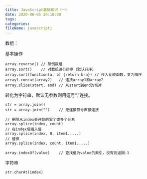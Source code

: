 ```yaml
---
title: JavaScript基础知识（一）
date: 2020-06-05 20:18:08
tags:
categories:
fileName: javascript1
---
```


数组：

基本操作

```
array.reverse()	// 颠倒数组
array.sort()	// 对数组进行排序（默认升序）
array.sort(function(a, b) {return b-a})	// 传入比较函数，变为降序
array1.concat(array2)	// 连接array1和array2
array.slice(start, end)	// 从start到end的切片
```



转化为字符串，默认无参数则用逗号“,”连接。

```
str = array.join()
str = array.join("")	// 无连接符号直接连接
```



```
// 删除从index处开始的零个或多个元素
array.splice(index, count)
// 在index后插入值
array.splice(index, 0, item1.....)
// 替换
array.splice(index, count, item1.....)
```



```
array.indexOf(value)	// 查找值为value的索引，没有则返回-1
```



字符串

```
str.charAt(index)
```

